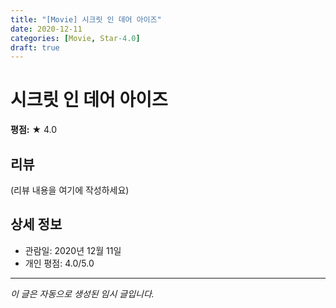 ```yaml
---
title: "[Movie] 시크릿 인 데어 아이즈"
date: 2020-12-11
categories: [Movie, Star-4.0]
draft: true
---
```


# 시크릿 인 데어 아이즈

**평점:** ★ 4.0

## 리뷰

(리뷰 내용을 여기에 작성하세요)

## 상세 정보

- 관람일: 2020년 12월 11일
- 개인 평점: 4.0/5.0

---

*이 글은 자동으로 생성된 임시 글입니다.*
